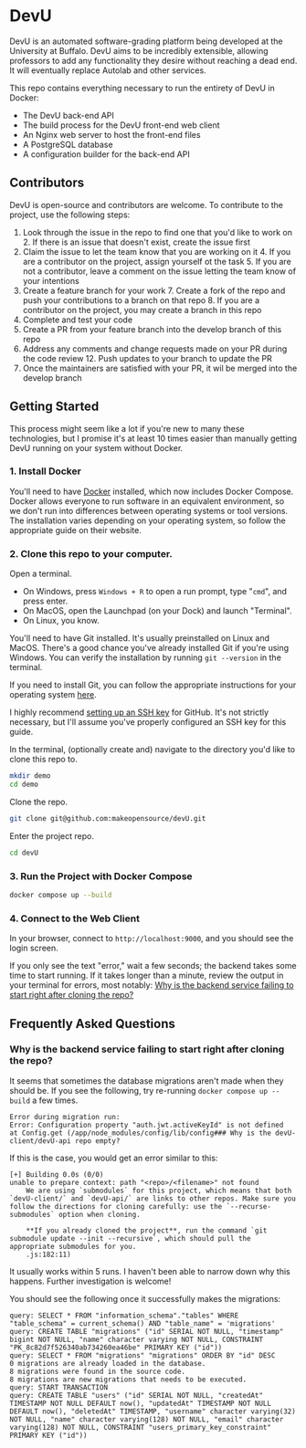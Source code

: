 # DevU

DevU is an automated software-grading platform being developed at the University at Buffalo. DevU aims to be incredibly
extensible, allowing professors to add any functionality they desire without reaching a dead end. It will eventually
replace Autolab and other services.

This repo contains everything necessary to run the entirety of DevU in Docker:

* The DevU back-end API
* The build process for the DevU front-end web client
* An Nginx web server to host the front-end files
* A PostgreSQL database
* A configuration builder for the back-end API

## Contributors

DevU is open-source and contributors are welcome. To contribute to the project, use the following steps:

1. Look through the issue in the repo to find one that you'd like to work on
   2. If there is an issue that doesn't exist, create the issue first
3. Claim the issue to let the team know that you are working on it
   4. If you are a contributor on the project, assign yourself ot the task
   5. If you are not a contributor, leave a comment on the issue letting the team know of your intentions
6. Create a feature branch for your work
   7. Create a fork of the repo and push your contributions to a branch on that repo
   8. If you are a contributor on the project, you may create a branch in this repo
9. Complete and test your code
10. Create a PR from your feature branch into the develop branch of this repo
11. Address any comments and change requests made on your PR during the code review
    12. Push updates to your branch to update the PR
13. Once the maintainers are satisfied with your PR, it wil be merged into the develop branch


## Getting Started

This process might seem like a lot if you're new to many these technologies, but I promise it's at least 10 times
easier than manually getting DevU running on your system without Docker.

### 1. Install Docker
You'll need to have [Docker](https://docs.docker.com/get-docker/) installed, which now includes Docker Compose.
Docker allows everyone to run software in an equivalent environment, so we don't run into differences between operating
systems or tool versions. The installation varies depending on your operating system, so follow the appropriate guide on
their website.

### 2. Clone this repo to your computer.
Open a terminal.
* On Windows, press `Windows + R` to open a run prompt, type "`cmd`", and press enter.
* On MacOS, open the Launchpad (on your Dock) and launch "Terminal".
* On Linux, you know.

You'll need to have Git installed. It's usually preinstalled on Linux and MacOS. There's a good chance you've already
installed Git if you're using Windows. You can verify the installation by running `git --version` in the terminal.

If you need to install Git, you can follow the appropriate instructions for your operating system [here](https://git-scm.com/book/en/v2/Getting-Started-Installing-Git).

I highly recommend [setting up an SSH key](https://docs.github.com/en/authentication/connecting-to-github-with-ssh/adding-a-new-ssh-key-to-your-github-account)
for GitHub. It's not strictly necessary, but I'll assume you've properly configured an SSH key for this guide.

In the terminal, (optionally create and) navigate to the directory you'd like to clone this repo to.
```bash
mkdir demo
cd demo
```

Clone the repo.

```bash
git clone git@github.com:makeopensource/devU.git
```

Enter the project repo.

```bash
cd devU
```

### 3. Run the Project with Docker Compose
```bash
docker compose up --build
```

### 4. Connect to the Web Client
In your browser, connect to `http://localhost:9000`, and you should see the login screen.

If you only see the text "error," wait a few seconds; the backend takes some time to start running. If it takes longer
than a minute, review the output in your terminal for errors, most notably: [Why is the backend service failing to start right after cloning the repo?](#why-is-the-backend-service-failing-to-start-right-after-cloning-the-repo)

## Frequently Asked Questions

### Why is the backend service failing to start right after cloning the repo?
It seems that sometimes the database migrations aren't made when they should be. If you see the following, try
re-running `docker compose up --build` a few times.
```
Error during migration run:
Error: Configuration property "auth.jwt.activeKeyId" is not defined
at Config.get (/app/node_modules/config/lib/config### Why is the devU-client/devU-api repo empty?
```

If this is the case, you would get an error similar to this:

```
[+] Building 0.0s (0/0)
unable to prepare context: path "<repo>/<filename>" not found
    We are using `submodules` for this project, which means that both `devU-client/` and `devU-api/` are links to other repos. Make sure you follow the directions for cloning carefully: use the `--recurse-submodules` option when cloning.

    **If you already cloned the project**, run the command `git submodule update --init --recursive`, which should pull the appropriate submodules for you.
    .js:182:11)
```

It usually works within 5 runs. I haven't been able to narrow down why this happens. Further investigation is welcome!

You should see the following once it successfully makes the migrations:
```
query: SELECT * FROM "information_schema"."tables" WHERE "table_schema" = current_schema() AND "table_name" = 'migrations'
query: CREATE TABLE "migrations" ("id" SERIAL NOT NULL, "timestamp" bigint NOT NULL, "name" character varying NOT NULL, CONSTRAINT "PK_8c82d7f526340ab734260ea46be" PRIMARY KEY ("id"))
query: SELECT * FROM "migrations" "migrations" ORDER BY "id" DESC
0 migrations are already loaded in the database.
8 migrations were found in the source code.
8 migrations are new migrations that needs to be executed.
query: START TRANSACTION
query: CREATE TABLE "users" ("id" SERIAL NOT NULL, "createdAt" TIMESTAMP NOT NULL DEFAULT now(), "updatedAt" TIMESTAMP NOT NULL DEFAULT now(), "deletedAt" TIMESTAMP, "username" character varying(32) NOT NULL, "name" character varying(128) NOT NULL, "email" character varying(128) NOT NULL, CONSTRAINT "users_primary_key_constraint" PRIMARY KEY ("id"))
```
